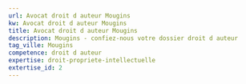 ```yaml
---
url: Avocat droit d auteur Mougins
kw: Avocat droit d auteur Mougins
title: Avocat droit d auteur Mougins
description: Mougins - confiez-nous votre dossier droit d auteur
tag_ville: Mougins
competence: droit d auteur
expertise: droit-propriete-intellectuelle
extertise_id: 2
---
```

